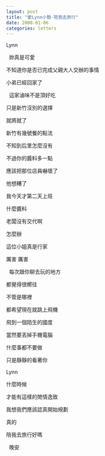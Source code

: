 ```yaml
---
layout: post
title: "愛Lynn小簡-陪我去旅行"
date: 2008-01-06
categories: letters
---
```




Lynn


 
妳真是可愛


不知道你是否已完成父親大人交辦的事情


小弟已經回家了


 
這家滷味不是頂好吃


只是新竹沒別的選擇


就將就了


新竹有幾號餐的點法


不知到后里怎麼沒有


不過你的醬料多一點


應該把那位店員嚇壞了


他想糟了


我今天才第二天上班


什麼醬料


老闆沒有交代啊


怎麼辦


這位小姐真是行家


厲害 厲害


 
每次跟你聊去玩的地方


都覺得很嚮往


不管是哪裡


都希望現在就跳上飛機


飛到一個陌生的國度


當然要丟掉手機電腦


什麼事都不要做


只是靜靜的看著你


Lynn


什麼時候


才能有這樣的閒情逸致


我想我們應該認真開始規劃


真的


陪我去旅行好嗎


 
晚安
